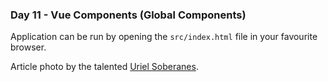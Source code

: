 <h3>Day 11 - Vue Components (Global Components)</h3>

Application can be run by opening the `src/index.html` file in your favourite browser.

Article photo by the talented [Uriel Soberanes](https://unsplash.com/photos/2eet_WIW-4Q).
